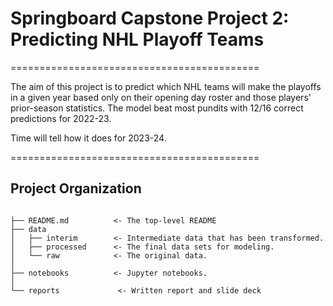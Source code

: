 # Springboard Capstone Project 2: Predicting NHL Playoff Teams 
===========================================

The aim of this project is to predict which NHL teams will make 
the playoffs in a given year based only on their opening day
roster and those players' prior-season statistics. The model 
beat most pundits with 12/16 correct predictions for 2022-23. 

Time will tell how it does for 2023-24.

===========================================
## Project Organization 
```

├── README.md          <- The top-level README
├── data
│   ├── interim        <- Intermediate data that has been transformed.
│   ├── processed      <- The final data sets for modeling.
│   └── raw            <- The original data.
│
├── notebooks          <- Jupyter notebooks.
│
└── reports             <- Written report and slide deck
```
